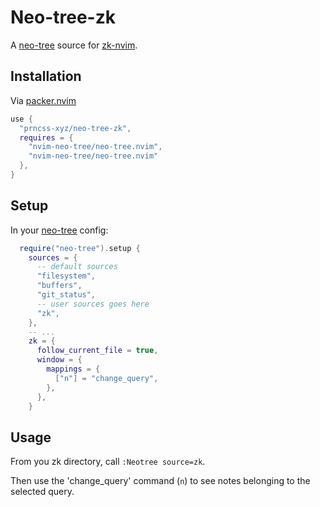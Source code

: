 # Neo-tree-zk

A [neo-tree](https://github.com/nvim-neo-tree/neo-tree.nvim) source for [zk-nvim](https://github.com/mickael-menu/zk-nvim).

## Installation

Via [packer.nvim](https://github.com/wbthomason/packer.nvim)

```lua
use {
  "prncss-xyz/neo-tree-zk",
  requires = {
    "nvim-neo-tree/neo-tree.nvim",
    "nvim-neo-tree/neo-tree.nvim"
  },
}
```

## Setup

In your [neo-tree](https://github.com/nvim-neo-tree/neo-tree.nvim) config:

```lua
  require("neo-tree").setup {
    sources = {
      -- default sources
      "filesystem",
      "buffers",
      "git_status",
      -- user sources goes here
      "zk",
    },
    -- ...
    zk = {
      follow_current_file = true,
      window = {
        mappings = {
          ["n"] = "change_query",
        },
      },
    }
```

## Usage

From you zk directory, call `:Neotree source=zk`.

Then use the 'change_query' command (`n`) to see notes belonging to the selected query.

